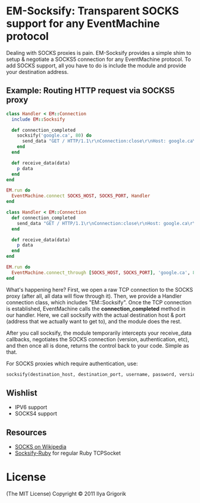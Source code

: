 # EM-Socksify: Transparent SOCKS support for any EventMachine protocol

Dealing with SOCKS proxies is pain. EM-Socksify provides a simple shim to setup & negotiate a SOCKS5 connection for any EventMachine protocol. To add SOCKS support, all you have to do is include the module and provide your destination address.

## Example: Routing HTTP request via SOCKS5 proxy

```ruby
class Handler < EM::Connection
  include EM::Socksify

  def connection_completed
    socksify('google.ca', 80) do
      send_data "GET / HTTP/1.1\r\nConnection:close\r\nHost: google.ca\r\n\r\n"
    end
  end

  def receive_data(data)
    p data
  end
end

EM.run do
  EventMachine.connect SOCKS_HOST, SOCKS_PORT, Handler
end
```

```ruby
class Handler < EM::Connection
  def connection_completed
    send_data "GET / HTTP/1.1\r\nConnection:close\r\nHost: google.ca\r\n\r\n"
  end

  def receive_data(data)
    p data
  end
end

EM.run do
  EventMachine.connect_through [SOCKS_HOST, SOCKS_PORT], 'google.ca', 80, Handler
end
```

What's happening here? First, we open a raw TCP connection to the SOCKS proxy (after all, all data will flow through it). Then, we provide a Handler connection class, which includes "EM::Socksify". Once the TCP connection is established, EventMachine calls the **connection_completed** method in our handler. Here, we call socksify with the actual destination host & port (address that we actually want to get to), and the module does the rest.

After you call socksify, the module temporarily intercepts your receive_data callbacks, negotiates the SOCKS connection (version, authentication, etc), and then once all is done, returns the control back to your code. Simple as that.

For SOCKS proxies which require authentication, use:

```ruby
socksify(destination_host, destination_port, username, password, version)
```

## Wishlist

- IPV6 support
- SOCKS4 support

## Resources

- [SOCKS on Wikipedia](http://en.wikipedia.org/wiki/SOCKS)
- [Socksify-Ruby](https://github.com/astro/socksify-ruby) for regular Ruby TCPSocket

# License

(The MIT License)
Copyright © 2011 Ilya Grigorik
